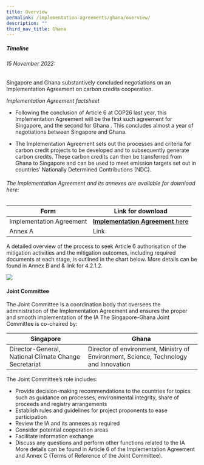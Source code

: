 ```yaml
---
title: Overview
permalink: /implementation-agreements/ghana/overview/
description: ""
third_nav_title: Ghana
---
```

##### Timeline

###### 15 November 2022: 
Singapore and Ghana substantively concluded negotiations on an Implementation Agreement on carbon credits cooperation.

_Implementation Agreement factsheet_

* Following the conclusion of Article 6 at COP26 last year, this Implementation Agreement will be the first such agreement for Singapore, and the second for Ghana . This concludes almost a year of negotiations between Singapore and Ghana.

* The Implementation Agreement sets out the processes and criteria for carbon credit projects to be developed and to subsequently generate carbon credits. These carbon credits can then be transferred from Ghana to Singapore and can be used to meet emission targets set out in countries’ Nationally Determined Contributions (NDC).


###### The Implementation Agreement and its annexes are available for download here:


| Form | Link for download |
| -------- | -------- | 
| Implementation Agreement | [**Implementation Agreement** here](/files/isomer%20test.pdf) | 
| Annex A | Link |



A detailed overview of the process to seek Article 6 authorisation of the mitigation
activities and the mitigation outcomes, including required documents at each stage, is
outlined in the chart below. More details can be found in Annex B and &amp; link for 4.2.1.2.

<img src="https://file.go.gov.sg/project-application-ghana-v2.png">

#### Joint Committee
The Joint Committee is a coordination body that oversees the administration of the
Implementation Agreement and ensures the proper and smooth implementation of the IA
The Singapore-Ghana Joint Committee is co-chaired by:



| Singapore | Ghana |
| -------- | -------- |
| Director-General, National Climate Change Secretariat | Director of environment, Ministry of Environment, Science, Technology and Innovation |

The Joint Committee’s role includes:
* Provide decision-making recommendations to the countries for topics such as
guidance on processes, environmental integrity, share of proceeds and registry
arrangements
* Establish rules and guidelines for project proponents to ease participation
* Review the IA and its annexes as required
* Consider potential cooperation areas
* Facilitate information exchange
* Discuss any questions and perform other functions related to the IA
More details can be found in Article 6 of the Implementation Agreement and Annex C (Terms of Reference of the Joint Committee).